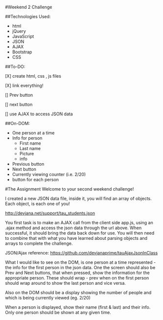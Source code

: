 #Weekend 2 Challenge

##Technologies Used:
* html
* jQuery
* JavaScript
* JSON
* AJAX
* Bootstrap
* CSS

##To-DO:

[X] create html, css , js files

[X] link everything!

[] Prev button

[] next button

[] use AJAX to access JSON data



##On-DOM:
* One person at a time
* Info for person
  * First name
  * Last name
  * Picture
  * info
* Previous button
* Next button
* Currently viewing counter (i.e. 2/20)
* button for each person





#The Assignment
Welcome to your second weekend challenge!

I created a new JSON data file, inside it, you will find an array of objects. Each object, is each one of you!

http://devjana.net/support/tau_students.json

You first task is to make an AJAX call from the client side app.js, using an .ajax method and access the json data through the url above. When successful, it should bring the data back down for use. You will then need to combine that with what you have learned about parsing objects and arrays to complete the challenge.

JSON/Ajax reference: https://github.com/devjanaprime/tauAjaxJsonInClass

What I would like to see on the DOM, is one person at a time represented - the info for the first person in the json data. One the screen should also be Prev and Next buttons, that when pressed, show the information for the appropriate person. These should wrap - prev when on the first person should wrap around to show the last person and vice versa.

Also on the DOM should be a display showing the number of people and which is being currently viewed (eg. 2/20)

When a person is displayed, show their name (first & last) and their info. Only one person should be shown at any given time.
